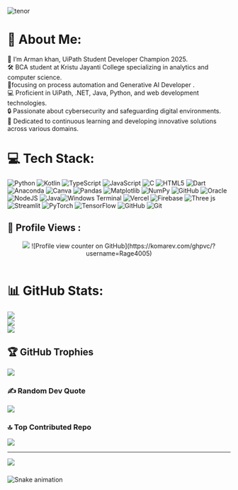 ![tenor](https://github.com/user-attachments/assets/d2e8776b-737c-4f80-b354-00d0af5f04ba)
# 💫 About Me:
👋 I’m Arman khan, UiPath Student Developer Champion 2025.<br>🛠️ BCA student at Kristu Jayanti College specializing in analytics and computer science.<br>🤖focusing on process automation and Generative AI Developer .<br>💻 Proficient in UiPath, .NET, Java, Python, and web development technologies.<br>🔒 Passionate about cybersecurity and safeguarding digital environments.<br>🚀 Dedicated to continuous learning and developing innovative solutions across various domains.




# 💻 Tech Stack:
![Python](https://img.shields.io/badge/python-3670A0?style=for-the-badge&logo=python&logoColor=ffdd54) ![Kotlin](https://img.shields.io/badge/kotlin-%237F52FF.svg?style=for-the-badge&logo=kotlin&logoColor=white) ![TypeScript](https://img.shields.io/badge/typescript-%23007ACC.svg?style=for-the-badge&logo=typescript&logoColor=white) ![JavaScript](https://img.shields.io/badge/javascript-%23323330.svg?style=for-the-badge&logo=javascript&logoColor=%23F7DF1E) ![C](https://img.shields.io/badge/c-%2300599C.svg?style=for-the-badge&logo=c&logoColor=white) ![HTML5](https://img.shields.io/badge/html5-%23E34F26.svg?style=for-the-badge&logo=html5&logoColor=white) ![Dart](https://img.shields.io/badge/dart-%230175C2.svg?style=for-the-badge&logo=dart&logoColor=white) ![Anaconda](https://img.shields.io/badge/Anaconda-%2344A833.svg?style=for-the-badge&logo=anaconda&logoColor=white) ![Canva](https://img.shields.io/badge/Canva-%2300C4CC.svg?style=for-the-badge&logo=Canva&logoColor=white) ![Pandas](https://img.shields.io/badge/pandas-%23150458.svg?style=for-the-badge&logo=pandas&logoColor=white) ![Matplotlib](https://img.shields.io/badge/Matplotlib-%23ffffff.svg?style=for-the-badge&logo=Matplotlib&logoColor=black) ![NumPy](https://img.shields.io/badge/numpy-%23013243.svg?style=for-the-badge&logo=numpy&logoColor=white) ![GitHub](https://img.shields.io/badge/github-%23121011.svg?style=for-the-badge&logo=github&logoColor=white) ![Oracle](https://img.shields.io/badge/Oracle-F80000?style=for-the-badge&logo=oracle&logoColor=white) ![NodeJS](https://img.shields.io/badge/node.js-6DA55F?style=for-the-badge&logo=node.js&logoColor=white) ![Java](https://img.shields.io/badge/java-%23ED8B00.svg?style=for-the-badge&logo=openjdk&logoColor=white)![Windows Terminal](https://img.shields.io/badge/Windows%20Terminal-%234D4D4D.svg?style=for-the-badge&logo=windows-terminal&logoColor=white) ![Vercel](https://img.shields.io/badge/vercel-%23000000.svg?style=for-the-badge&logo=vercel&logoColor=white) ![Firebase](https://img.shields.io/badge/firebase-%23039BE5.svg?style=for-the-badge&logo=firebase) ![Three js](https://img.shields.io/badge/threejs-black?style=for-the-badge&logo=three.js&logoColor=white) ![Streamlit](https://img.shields.io/badge/Streamlit-%23FE4B4B.svg?style=for-the-badge&logo=streamlit&logoColor=white) ![PyTorch](https://img.shields.io/badge/PyTorch-%23EE4C2C.svg?style=for-the-badge&logo=PyTorch&logoColor=white) ![TensorFlow](https://img.shields.io/badge/TensorFlow-%23FF6F00.svg?style=for-the-badge&logo=TensorFlow&logoColor=white) ![GitHub](https://img.shields.io/badge/github-%23121011.svg?style=for-the-badge&logo=github&logoColor=white) ![Git](https://img.shields.io/badge/git-%23F05033.svg?style=for-the-badge&logo=git&logoColor=white)
<br>
<h2 align="left">👀 Profile Views :</h2>

<div align="center">
  <img src="https://profile-counter.glitch.me/greed-d/count.svg?"  />
  ![Profile view counter on GitHub](https://komarev.com/ghpvc/?username=Rage4005)
</div>

<br>

# 📊 GitHub Stats:
![](https://github-readme-stats.vercel.app/api?username=Rage4005&theme=dark&hide_border=true&include_all_commits=true&count_private=false)<br/>
![](https://github-readme-streak-stats.herokuapp.com/?user=Rage4005&theme=dark&hide_border=true)<br/>
![](https://github-readme-stats.vercel.app/api/top-langs/?username=Rage4005&theme=dark&hide_border=true&include_all_commits=true&count_private=false&layout=compact)

## 🏆 GitHub Trophies
![](https://github-profile-trophy.vercel.app/?username=Rage4005&theme=dracula&no-frame=true&no-bg=true&margin-w=4)

### ✍️ Random Dev Quote
![](https://quotes-github-readme.vercel.app/api?type=horizontal&theme=radical)

### 🔝 Top Contributed Repo
![](https://github-contributor-stats.vercel.app/api?username=Rage4005&limit=5&theme=dark&combine_all_yearly_contributions=true)

---
[![](https://visitcount.itsvg.in/api?id=Rage4005&icon=0&color=0)](https://visitcount.itsvg.in)
###

<img src="https://raw.githubusercontent.com/greed-d/greed-d/output/snake.svg" alt="Snake animation" />

###

<!-- Proudly created with GPRM ( https://gprm.itsvg.in ) -->
